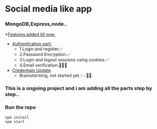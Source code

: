 # Social media like app<br>

### MongoDB,Express,node..<br>

*<u>Features added till now:</u><br>
  * <u>Authentication part.</u><br>
    * 1.Login and register.✅<br>
    * 2.Password Encryption.✅<br>
    * 3.Login and logout sessions using cookies.✅<br>
    * 4.Email verification.👨🏻‍💻<br>
  * <u>Credentials Update</u><br>
    * Brainstorming, not started yet.💡💡🤔🤔.<br>

### This is a ongoing project and i am adding all the parts step by step..



### Run the repo <br>

<code>npm install</code><br>
<code>npm start</code><br>

